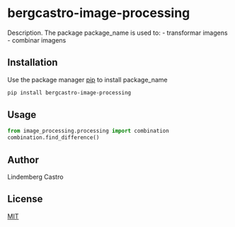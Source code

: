 # bergcastro-image-processing

Description. 
The package package_name is used to:
	- transformar imagens
	- combinar imagens

## Installation

Use the package manager [pip](https://pip.pypa.io/en/stable/) to install package_name

```bash
pip install bergcastro-image-processing
```

## Usage

```python
from image_processing.processing import combination
combination.find_difference()
```

## Author
Lindemberg Castro

## License
[MIT](https://choosealicense.com/licenses/mit/)